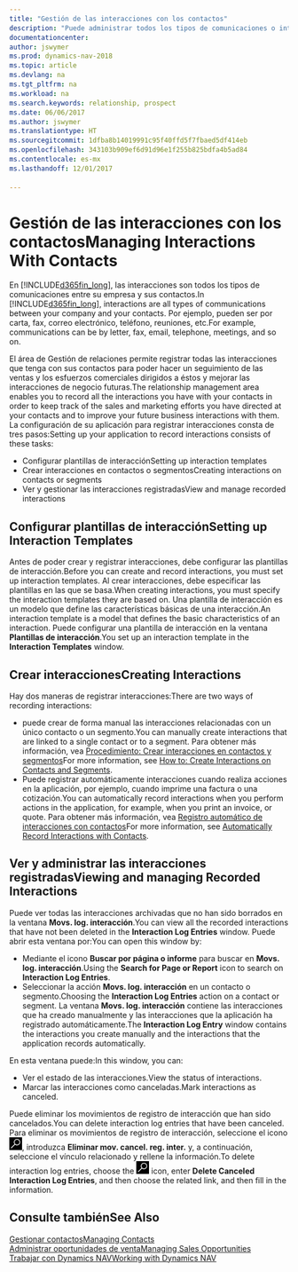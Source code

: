 ```yaml
---
title: "Gestión de las interacciones con los contactos"
description: "Puede administrar todos los tipos de comunicaciones o interacciones entre su empresa y sus contactos; por ejemplo, cartas, llamadas de teléfono, reuniones, etc."
documentationcenter: 
author: jswymer
ms.prod: dynamics-nav-2018
ms.topic: article
ms.devlang: na
ms.tgt_pltfrm: na
ms.workload: na
ms.search.keywords: relationship, prospect
ms.date: 06/06/2017
ms.author: jswymer
ms.translationtype: HT
ms.sourcegitcommit: 1dfba8b14019991c95f40ffd5f7fbaed5df414eb
ms.openlocfilehash: 343103b909ef6d91d96e1f255b825bdfa4b5ad84
ms.contentlocale: es-mx
ms.lasthandoff: 12/01/2017

---
```

# <a name="managing-interactions-with-contacts"></a><span data-ttu-id="e9fc1-103">Gestión de las interacciones con los contactos</span><span class="sxs-lookup"><span data-stu-id="e9fc1-103">Managing Interactions With Contacts</span></span>
<span data-ttu-id="e9fc1-104">En [!INCLUDE[d365fin_long](includes/d365fin_long_md.md)], las interacciones son todos los tipos de comunicaciones entre su empresa y sus contactos.</span><span class="sxs-lookup"><span data-stu-id="e9fc1-104">In [!INCLUDE[d365fin_long](includes/d365fin_long_md.md)], interactions are all types of communications between your company and your contacts.</span></span> <span data-ttu-id="e9fc1-105">Por ejemplo, pueden ser por carta, fax, correo electrónico, teléfono, reuniones, etc.</span><span class="sxs-lookup"><span data-stu-id="e9fc1-105">For example, communications can be by letter, fax, email, telephone, meetings, and so on.</span></span>

<span data-ttu-id="e9fc1-106">El área de Gestión de relaciones permite registrar todas las interacciones que tenga con sus contactos para poder hacer un seguimiento de las ventas y los esfuerzos comerciales dirigidos a éstos y mejorar las interacciones de negocio futuras.</span><span class="sxs-lookup"><span data-stu-id="e9fc1-106">The relationship management area enables you to record all the interactions you have with your contacts in order to keep track of the sales and marketing efforts you have directed at your contacts and to improve your future business interactions with them.</span></span> <span data-ttu-id="e9fc1-107">La configuración de su aplicación para registrar interacciones consta de tres pasos:</span><span class="sxs-lookup"><span data-stu-id="e9fc1-107">Setting up your application to record interactions consists of these tasks:</span></span>

* <span data-ttu-id="e9fc1-108">Configurar plantillas de interacción</span><span class="sxs-lookup"><span data-stu-id="e9fc1-108">Setting up interaction templates</span></span>  
* <span data-ttu-id="e9fc1-109">Crear interacciones en contactos o segmentos</span><span class="sxs-lookup"><span data-stu-id="e9fc1-109">Creating interactions on contacts or segments</span></span>  
* <span data-ttu-id="e9fc1-110">Ver y gestionar las interacciones registradas</span><span class="sxs-lookup"><span data-stu-id="e9fc1-110">View and manage recorded interactions</span></span>  

##  <a name="setting-up-interaction-templates"></a><span data-ttu-id="e9fc1-111">Configurar plantillas de interacción</span><span class="sxs-lookup"><span data-stu-id="e9fc1-111">Setting up Interaction Templates</span></span>
<span data-ttu-id="e9fc1-112">Antes de poder crear y registrar interacciones, debe configurar las plantillas de interacción.</span><span class="sxs-lookup"><span data-stu-id="e9fc1-112">Before you can create and record interactions, you must set up interaction templates.</span></span> <span data-ttu-id="e9fc1-113">Al crear interacciones, debe especificar las plantillas en las que se basa.</span><span class="sxs-lookup"><span data-stu-id="e9fc1-113">When creating interactions, you must specify the interaction templates they are based on.</span></span> <span data-ttu-id="e9fc1-114">Una plantilla de interacción es un modelo que define las características básicas de una interacción.</span><span class="sxs-lookup"><span data-stu-id="e9fc1-114">An interaction template is a model that defines the basic characteristics of an interaction.</span></span>
<span data-ttu-id="e9fc1-115">Puede configurar una plantilla de interacción en la ventana **Plantillas de interacción**.</span><span class="sxs-lookup"><span data-stu-id="e9fc1-115">You set up an interaction template in the **Interaction Templates** window.</span></span>  

## <a name="creating-interactions"></a><span data-ttu-id="e9fc1-116">Crear interacciones</span><span class="sxs-lookup"><span data-stu-id="e9fc1-116">Creating Interactions</span></span>
<span data-ttu-id="e9fc1-117">Hay dos maneras de registrar interacciones:</span><span class="sxs-lookup"><span data-stu-id="e9fc1-117">There are two ways of recording interactions:</span></span>

* <span data-ttu-id="e9fc1-118">puede crear de forma manual las interacciones relacionadas con un único contacto o un segmento.</span><span class="sxs-lookup"><span data-stu-id="e9fc1-118">You can manually create interactions that are linked to a single contact or to a segment.</span></span> <span data-ttu-id="e9fc1-119">Para obtener más información, vea [Procedimiento: Crear interacciones en contactos y segmentos](marketing-how-create-interactions.md)</span><span class="sxs-lookup"><span data-stu-id="e9fc1-119">For more information, see [How to: Create Interactions on Contacts and Segments](marketing-how-create-interactions.md).</span></span>  
* <span data-ttu-id="e9fc1-120">Puede registrar automáticamente interacciones cuando realiza acciones en la aplicación, por ejemplo, cuando imprime una factura o una cotización.</span><span class="sxs-lookup"><span data-stu-id="e9fc1-120">You can automatically record interactions when you perform actions in the application, for example, when you print an invoice, or quote.</span></span> <span data-ttu-id="e9fc1-121">Para obtener más información, vea [Registro automático de interacciones con contactos](marketing-auto-record-interactions.md)</span><span class="sxs-lookup"><span data-stu-id="e9fc1-121">For more information, see [Automatically Record Interactions with Contacts](marketing-auto-record-interactions.md).</span></span>

## <a name="viewing-and-managing-recorded-interactions"></a><span data-ttu-id="e9fc1-122">Ver y administrar las interacciones registradas</span><span class="sxs-lookup"><span data-stu-id="e9fc1-122">Viewing and managing Recorded Interactions</span></span>
<span data-ttu-id="e9fc1-123">Puede ver todas las interacciones archivadas que no han sido borrados en la ventana **Movs. log. interacción**.</span><span class="sxs-lookup"><span data-stu-id="e9fc1-123">You can view all the recorded interactions that have not been deleted in the **Interaction Log Entries** window.</span></span> <span data-ttu-id="e9fc1-124">Puede abrir esta ventana por:</span><span class="sxs-lookup"><span data-stu-id="e9fc1-124">You can open this window by:</span></span>

* <span data-ttu-id="e9fc1-125">Mediante el icono **Buscar por página o informe** para buscar en **Movs. log. interacción**.</span><span class="sxs-lookup"><span data-stu-id="e9fc1-125">Using the **Search for Page or Report** icon to search on **Interaction Log Entries**.</span></span>
* <span data-ttu-id="e9fc1-126">Seleccionar la acción **Movs. log. interacción** en un contacto o segmento.</span><span class="sxs-lookup"><span data-stu-id="e9fc1-126">Choosing the **Interaction Log Entries** action on a contact or segment.</span></span>
  <span data-ttu-id="e9fc1-127">La ventana **Movs. log. interacción** contiene las interacciones que ha creado manualmente y las interacciones que la aplicación ha registrado automáticamente.</span><span class="sxs-lookup"><span data-stu-id="e9fc1-127">The **Interaction Log Entry** window contains the interactions you create manually and the interactions that the application records automatically.</span></span>

<span data-ttu-id="e9fc1-128">En esta ventana puede:</span><span class="sxs-lookup"><span data-stu-id="e9fc1-128">In this window, you can:</span></span>

* <span data-ttu-id="e9fc1-129">Ver el estado de las interacciones.</span><span class="sxs-lookup"><span data-stu-id="e9fc1-129">View the status of interactions.</span></span>
* <span data-ttu-id="e9fc1-130">Marcar las interacciones como canceladas.</span><span class="sxs-lookup"><span data-stu-id="e9fc1-130">Mark interactions as canceled.</span></span>

<span data-ttu-id="e9fc1-131">Puede eliminar los movimientos de registro de interacción que han sido cancelados.</span><span class="sxs-lookup"><span data-stu-id="e9fc1-131">You can delete interaction log entries that have been canceled.</span></span> <span data-ttu-id="e9fc1-132">Para eliminar os movimientos de registro de interacción, seleccione el icono ![Buscar por página o informe](media/ui-search/search_small.png "icono Buscar por página o informe"), introduzca **Eliminar mov. cancel. reg. inter.** y, a continuación, seleccione el vínculo relacionado y rellene la información.</span><span class="sxs-lookup"><span data-stu-id="e9fc1-132">To delete interaction log entries, choose the ![Search for Page or Report](media/ui-search/search_small.png "Search for Page or Report icon") icon, enter **Delete Canceled Interaction Log Entries**, and then choose the related link, and then fill in the information.</span></span>

## <a name="see-also"></a><span data-ttu-id="e9fc1-133">Consulte también</span><span class="sxs-lookup"><span data-stu-id="e9fc1-133">See Also</span></span>
[<span data-ttu-id="e9fc1-134">Gestionar contactos</span><span class="sxs-lookup"><span data-stu-id="e9fc1-134">Managing Contacts</span></span>](marketing-contacts.md)  
[<span data-ttu-id="e9fc1-135">Administrar oportunidades de venta</span><span class="sxs-lookup"><span data-stu-id="e9fc1-135">Managing Sales Opportunities</span></span>](marketing-manage-sales-opportunities.md)  
[<span data-ttu-id="e9fc1-136">Trabajar con Dynamics NAV</span><span class="sxs-lookup"><span data-stu-id="e9fc1-136">Working with Dynamics NAV</span></span>](ui-work-product.md)  

